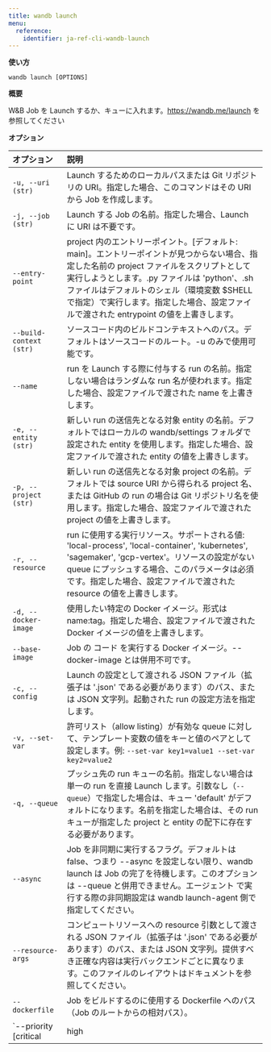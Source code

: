 ```yaml
---
title: wandb launch
menu:
  reference:
    identifier: ja-ref-cli-wandb-launch
---
```


**使い方**

`wandb launch [OPTIONS]`

**概要**

W&B Job を Launch するか、キューに入れます。https://wandb.me/launch を参照してください

**オプション**

| **オプション** | **説明** |
| :--- | :--- |
| `-u, --uri (str)` | Launch するためのローカルパスまたは Git リポジトリの URI。指定した場合、このコマンドはその URI から Job を作成します。 |
| `-j, --job (str)` | Launch する Job の名前。指定した場合、Launch に URI は不要です。 |
| `--entry-point` | project 内のエントリーポイント。[デフォルト: main]。エントリーポイントが見つからない場合、指定した名前の project ファイルをスクリプトとして実行しようとします。.py ファイルは 'python'、.sh ファイルはデフォルトのシェル（環境変数 $SHELL で指定）で実行します。指定した場合、設定ファイルで渡された entrypoint の値を上書きします。 |
| `--build-context (str)` | ソースコード内のビルドコンテキストへのパス。デフォルトはソースコードのルート。-u のみで使用可能です。 |
| `--name` | run を Launch する際に付与する run の名前。指定しない場合はランダムな run 名が使われます。指定した場合、設定ファイルで渡された name を上書きします。 |
| `-e, --entity (str)` | 新しい run の送信先となる対象 entity の名前。デフォルトではローカルの wandb/settings フォルダで設定された entity を使用します。指定した場合、設定ファイルで渡された entity の値を上書きします。 |
| `-p, --project (str)` | 新しい run の送信先となる対象 project の名前。デフォルトでは source URI から得られる project 名、または GitHub の run の場合は Git リポジトリ名を使用します。指定した場合、設定ファイルで渡された project の値を上書きします。 |
| `-r, --resource` | run に使用する実行リソース。サポートされる値: 'local-process', 'local-container', 'kubernetes', 'sagemaker', 'gcp-vertex'。リソースの設定がない queue にプッシュする場合、このパラメータは必須です。指定した場合、設定ファイルで渡された resource の値を上書きします。 |
| `-d, --docker-image` | 使用したい特定の Docker イメージ。形式は name:tag。指定した場合、設定ファイルで渡された Docker イメージの値を上書きします。 |
| `--base-image` | Job の コード を実行する Docker イメージ。--docker-image とは併用不可です。 |
| `-c, --config` | Launch の設定として渡される JSON ファイル（拡張子は '.json' である必要があります）のパス、または JSON 文字列。起動された run の設定方法を指定します。 |
| `-v, --set-var` | 許可リスト（allow listing）が有効な queue に対して、テンプレート変数の値をキーと値のペアとして設定します。例: `--set-var key1=value1 --set-var key2=value2` |
| `-q, --queue` | プッシュ先の run キューの名前。指定しない場合は単一の run を直接 Launch します。引数なし（`--queue`）で指定した場合は、キュー 'default' がデフォルトになります。名前を指定した場合は、その run キューが指定した project と entity の配下に存在する必要があります。 |
| `--async` | Job を非同期に実行するフラグ。デフォルトは false、つまり --async を設定しない限り、wandb launch は Job の完了を待機します。このオプションは --queue と併用できません。エージェント で実行する際の非同期設定は wandb launch-agent 側で指定してください。 |
| `--resource-args` | コンピュートリソースへの resource 引数として渡される JSON ファイル（拡張子は '.json' である必要があります）のパス、または JSON 文字列。提供すべき正確な内容は実行バックエンドごとに異なります。このファイルのレイアウトはドキュメントを参照してください。 |
| `--dockerfile` | Job をビルドするのに使用する Dockerfile へのパス（Job のルートからの相対パス）。 |
| `--priority [critical|high|medium|low]` | --queue 指定時に Job の優先度を設定します。優先度が高い Launch の Job から先に処理されます。優先度の高い順は: critical, high, medium, low です。 |